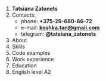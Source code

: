 1. **Tatsiana Zatonets**
1. Contacts:
    * phone: **+375-29-680-66-72**
    * e-mail: **koshka.tan@gmail.com**
    * telegram: **@tatsiana_zatonets**
1. About
1. Skills
1. Code examples
1. Work experience
1. Education
1. English level A2